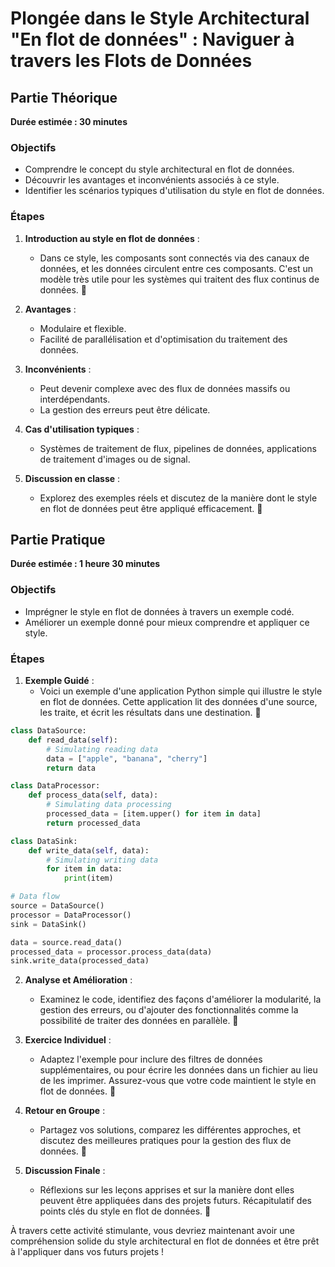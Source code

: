 # Plongée dans le Style Architectural "En flot de données" : Naviguer à travers les Flots de Données

## Partie Théorique
**Durée estimée : 30 minutes**

### Objectifs
- Comprendre le concept du style architectural en flot de données.
- Découvrir les avantages et inconvénients associés à ce style.
- Identifier les scénarios typiques d'utilisation du style en flot de données.

### Étapes

1. **Introduction au style en flot de données** :
   - Dans ce style, les composants sont connectés via des canaux de données, et les données circulent entre ces composants. C'est un modèle très utile pour les systèmes qui traitent des flux continus de données. 🌊

2. **Avantages** :
   - Modulaire et flexible.
   - Facilité de parallélisation et d'optimisation du traitement des données.

3. **Inconvénients** :
   - Peut devenir complexe avec des flux de données massifs ou interdépendants.
   - La gestion des erreurs peut être délicate.

4. **Cas d'utilisation typiques** :
   - Systèmes de traitement de flux, pipelines de données, applications de traitement d'images ou de signal.

5. **Discussion en classe** :
   - Explorez des exemples réels et discutez de la manière dont le style en flot de données peut être appliqué efficacement. 💬

## Partie Pratique
**Durée estimée : 1 heure 30 minutes**

### Objectifs
- Imprégner le style en flot de données à travers un exemple codé.
- Améliorer un exemple donné pour mieux comprendre et appliquer ce style.

### Étapes

1. **Exemple Guidé** :
   - Voici un exemple d'une application Python simple qui illustre le style en flot de données. Cette application lit des données d'une source, les traite, et écrit les résultats dans une destination. 🐍

```python
class DataSource:
    def read_data(self):
        # Simulating reading data
        data = ["apple", "banana", "cherry"]
        return data

class DataProcessor:
    def process_data(self, data):
        # Simulating data processing
        processed_data = [item.upper() for item in data]
        return processed_data

class DataSink:
    def write_data(self, data):
        # Simulating writing data
        for item in data:
            print(item)

# Data flow
source = DataSource()
processor = DataProcessor()
sink = DataSink()

data = source.read_data()
processed_data = processor.process_data(data)
sink.write_data(processed_data)
```

2. **Analyse et Amélioration** :
   - Examinez le code, identifiez des façons d'améliorer la modularité, la gestion des erreurs, ou d'ajouter des fonctionnalités comme la possibilité de traiter des données en parallèle. 🔄

3. **Exercice Individuel** :
   - Adaptez l'exemple pour inclure des filtres de données supplémentaires, ou pour écrire les données dans un fichier au lieu de les imprimer. Assurez-vous que votre code maintient le style en flot de données. 🚀

4. **Retour en Groupe** :
   - Partagez vos solutions, comparez les différentes approches, et discutez des meilleures pratiques pour la gestion des flux de données. 🤗

5. **Discussion Finale** :
   - Réflexions sur les leçons apprises et sur la manière dont elles peuvent être appliquées dans des projets futurs. Récapitulatif des points clés du style en flot de données. 🎉

À travers cette activité stimulante, vous devriez maintenant avoir une compréhension solide du style architectural en flot de données et être prêt à l'appliquer dans vos futurs projets !